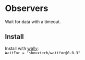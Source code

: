 # Observers
Wait for data with a timeout.

## Install
Install with [wally](https://wally.run/):\
`WaitFor = "shouxtech/waitfor@0.0.3"`